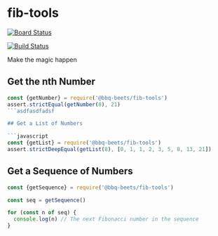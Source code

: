 # fib-tools

[![Board Status](https://dev.azure.com/issc29/5889ceb5-6da0-40b5-92c1-8e893549b136/99542af5-6e8e-4694-bb7a-4255dc708950/_apis/work/boardbadge/951a6e0f-5fab-4055-9b82-e47139cbeae8)](https://dev.azure.com/issc29/5889ceb5-6da0-40b5-92c1-8e893549b136/_boards/board/t/99542af5-6e8e-4694-bb7a-4255dc708950/Microsoft.RequirementCategory/)

[![Build Status](https://dev.azure.com/issc29/actions-deploy-demo/_apis/build/status/issc29-GHfB.actions-deploy-demo?branchName=master)](https://dev.azure.com/issc29/actions-deploy-demo/_build/latest?definitionId=2&branchName=master)

Make the magic happen

## Get the nth Number

```javascript
const {getNumber} = require('@bbq-beets/fib-tools')
assert.strictEqual(getNumber(8), 21)
```asdfasdfadsf

## Get a List of Numbers

```javascript
const {getList} = require('@bbq-beets/fib-tools')
assert.strictDeepEqual(getList(8), [0, 1, 1, 2, 3, 5, 8, 13, 21])
```

## Get a Sequence of Numbers

```javascript
const {getSequence} = require('@bbq-beets/fib-tools')

const seq = getSequence()

for (const n of seq) {
  console.log(n) // The next Fibonacci number in the sequence
}
```
